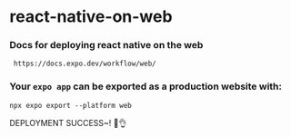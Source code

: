 # react-native-on-web
### Docs for deploying react native on the web
``` https://docs.expo.dev/workflow/web/```
### Your `expo app` can be exported as a production website with:
```
npx expo export --platform web
```
DEPLOYMENT SUCCESS~! 🧪👌
